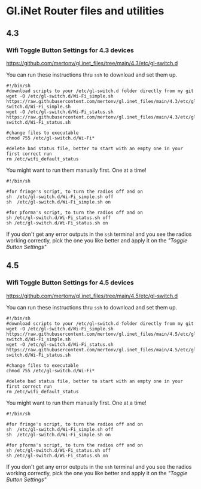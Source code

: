 # Gl.iNet Router files and utilities
## 4.3
### Wifi Toggle Button Settings for 4.3 devices

https://github.com/mertonv/gl.inet_files/tree/main/4.3/etc/gl-switch.d

You can run these instructions thru `ssh` to download and set them up.

```
#!/bin/sh
#download scripts to your /etc/gl-switch.d folder directly from my git
wget -O /etc/gl-switch.d/Wi-Fi_simple.sh https://raw.githubusercontent.com/mertonv/gl.inet_files/main/4.3/etc/gl-switch.d/Wi-Fi_simple.sh
wget -O /etc/gl-switch.d/Wi-Fi_status.sh https://raw.githubusercontent.com/mertonv/gl.inet_files/main/4.3/etc/gl-switch.d/Wi-Fi_status.sh

#change files to executable
chmod 755 /etc/gl-switch.d/Wi-Fi*

#delete bad status file, better to start with an empty one in your first correct run
rm /etc/wifi_default_status
```

You might want to run them manually first. One at a time!
```
#!/bin/sh

#for fringe's script, to turn the radios off and on
sh  /etc/gl-switch.d/Wi-Fi_simple.sh off
sh  /etc/gl-switch.d/Wi-Fi_simple.sh on

#for pforma's script, to turn the radios off and on
sh /etc/gl-switch.d/Wi-Fi_status.sh off
sh /etc/gl-switch.d/Wi-Fi_status.sh on
```

If you don't get any error outputs in the `ssh` terminal and you see the radios working correctly, pick the one you like better and apply it on the _"Toggle Button Settings"_

## 4.5
### Wifi Toggle Button Settings for 4.5 devices

https://github.com/mertonv/gl.inet_files/tree/main/4.5/etc/gl-switch.d

You can run these instructions thru `ssh` to download and set them up.

```
#!/bin/sh
#download scripts to your /etc/gl-switch.d folder directly from my git
wget -O /etc/gl-switch.d/Wi-Fi_simple.sh https://raw.githubusercontent.com/mertonv/gl.inet_files/main/4.5/etc/gl-switch.d/Wi-Fi_simple.sh
wget -O /etc/gl-switch.d/Wi-Fi_status.sh https://raw.githubusercontent.com/mertonv/gl.inet_files/main/4.5/etc/gl-switch.d/Wi-Fi_status.sh

#change files to executable
chmod 755 /etc/gl-switch.d/Wi-Fi*

#delete bad status file, better to start with an empty one in your first correct run
rm /etc/wifi_default_status
```

You might want to run them manually first. One at a time!
```
#!/bin/sh

#for fringe's script, to turn the radios off and on
sh  /etc/gl-switch.d/Wi-Fi_simple.sh off
sh  /etc/gl-switch.d/Wi-Fi_simple.sh on

#for pforma's script, to turn the radios off and on
sh /etc/gl-switch.d/Wi-Fi_status.sh off
sh /etc/gl-switch.d/Wi-Fi_status.sh on
```
If you don't get any error outputs in the `ssh` terminal and you see the radios working correctly, pick the one you like better and apply it on the _"Toggle Button Settings"_
